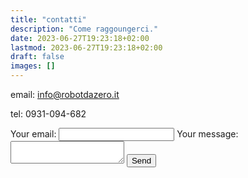 ```yaml
---
title: "contatti"
description: "Come raggoungerci."
date: 2023-06-27T19:23:18+02:00
lastmod: 2023-06-27T19:23:18+02:00
draft: false
images: []
---
```


email: info@robotdazero.it

tel: 0931-094-682

<!-- modify this form HTML and place wherever you want your form -->
<form
  action="https://formspree.io/f/xyybpbln"
  method="POST"
>
  <label>
    Your email:
    <input type="email" name="email">
  </label>
  <label>
    Your message:
    <textarea name="message"></textarea>
  </label>
  <!-- your other form fields go here -->
  <button type="submit">Send</button>
</form>
